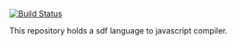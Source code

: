 [![Build Status](https://travis-ci.org/kinokasai/prc.svg?branch=master)](https://travis-ci.org/kinokasai/prc)

This repository holds a sdf language to javascript compiler.
